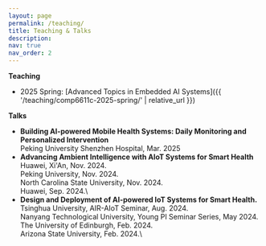 ```yaml
---
layout: page
permalink: /teaching/
title: Teaching & Talks
description: 
nav: true
nav_order: 2
---
```


**Teaching**
- 2025 Spring: [Advanced Topics in Embedded AI Systems]({{ '/teaching/comp6611c-2025-spring/' | relative_url }})


**Talks**
-  **Building AI-powered Mobile Health Systems: Daily Monitoring and Personalized Intervention**\
Peking University Shenzhen Hospital, Mar. 2025
-  **Advancing Ambient Intelligence with AIoT Systems for Smart Health**\
Huawei, Xi'An, Nov. 2024.\
Peking University, Nov. 2024.\
North Carolina State University, Nov. 2024.\
Huawei, Sep. 2024.\
- **Design and Deployment of AI-powered IoT Systems for Smart Health.**\
Tsinghua University, AIR-AIoT Seminar, Aug. 2024.\
Nanyang Technological University, Young PI Seminar Series, May 2024.\
The University of Edinburgh, Feb. 2024.\
Arizona State University, Feb. 2024.\
